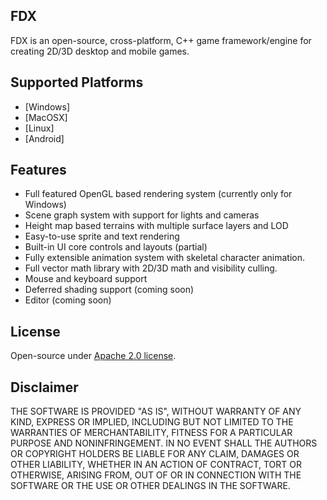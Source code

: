 ## FDX

FDX is an open-source, cross-platform, C++ game framework/engine for creating 2D/3D desktop and mobile games.

## Supported Platforms
- [Windows]
- [MacOSX]
- [Linux]
- [Android]

## Features
- Full featured OpenGL based rendering system (currently only for Windows)
- Scene graph system with support for lights and cameras
- Height map based terrains with multiple surface layers and LOD
- Easy-to-use sprite and text rendering
- Built-in UI core controls and layouts (partial)
- Fully extensible animation system with skeletal character animation.
- Full vector math library with 2D/3D math and visibility culling.
- Mouse and keyboard support
- Deferred shading support (coming soon)
- Editor (coming soon)

## License
Open-source under [Apache 2.0 license](http://www.tldrlegal.com/license/apache-license-2.0-%28apache-2.0%29).

## Disclaimer
THE SOFTWARE IS PROVIDED "AS IS", WITHOUT WARRANTY OF ANY KIND, EXPRESS OR IMPLIED, 
INCLUDING BUT NOT LIMITED TO THE WARRANTIES OF MERCHANTABILITY, FITNESS FOR A 
PARTICULAR PURPOSE AND NONINFRINGEMENT. IN NO EVENT SHALL THE AUTHORS OR COPYRIGHT 
HOLDERS BE LIABLE FOR ANY CLAIM, DAMAGES OR OTHER LIABILITY, WHETHER IN AN ACTION OF CONTRACT, 
TORT OR OTHERWISE, ARISING FROM, OUT OF OR IN CONNECTION WITH THE SOFTWARE OR THE USE OR 
OTHER DEALINGS IN THE SOFTWARE.
